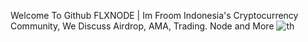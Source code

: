 Welcome To Github FLXNODE |  Im Froom Indonesia's Cryptocurrency Community, We Discuss Airdrop, AMA, Trading. Node and More                                                       ![th](https://user-images.githubusercontent.com/119425934/205059823-ae800094-3815-49ec-b2de-d6ca083c0043.jpg)
